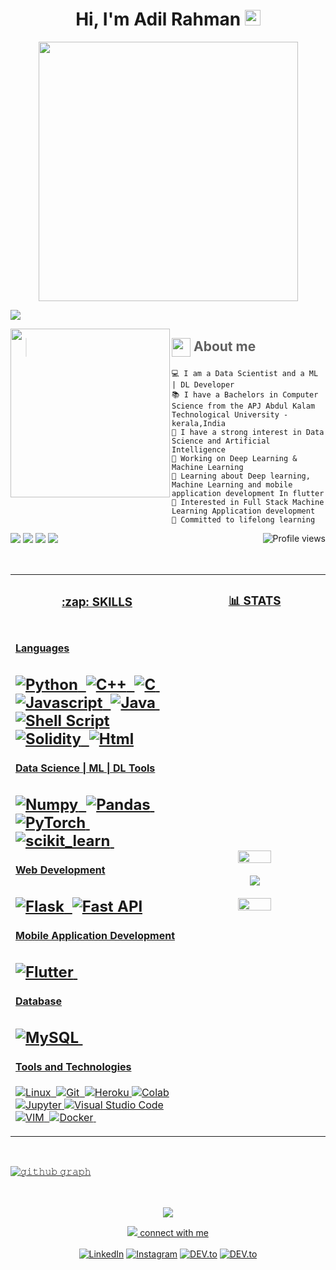 <h1 align="center">
Hi, I'm Adil Rahman
  <img src="https://media.giphy.com/media/hvRJCLFzcasrR4ia7z/giphy.gif" width="25">  </a> <br/>
</h1>


<!-- <img src="https://gpvc.arturio.dev/adilrahman" alt="Profile views" align='right'/> <a href="https://github.com/adilrahman/"> </a> 
<br/> -->

<!-- Typing SVG by DenverCoder1 - https://github.com/DenverCoder1/readme-typing-svg -->
</p>
<p align="center">
  <!-- <a href="https://github.com/DenverCoder1/readme-typing-svg"><img src="https://readme-typing-svg.herokuapp.com?font=Architects+Daughter&lines=Computer+Science+Student;Data+Scientist;ML+Enthusiast;Python+Developer;Committed+to+lifelong+learning&center=true&width=980&height=35"></a> -->
  
<img src="https://readme-typing-svg.herokuapp.com?font=Architects+Daughter&color=22EBF7&size=25&center=true&lines=Computer+Science+Student;Data+Scientist;ML+Enthusiast;Python+Developer;Committed+to+lifelong+learning" width="415" />
 
  
</p>

<img src="https://user-images.githubusercontent.com/73097560/115834477-dbab4500-a447-11eb-908a-139a6edaec5c.gif" /> <!-- line breaker -->


<img align="left" src="https://camo.githubusercontent.com/79c0410bf0683e6d0fc0a09ce3fb76b1fb6811f37867b5485feb504d38990e1f/68747470733a2f2f632e74656e6f722e636f6d2f2d5579674268336e6e664541414141432f636f64696e672e676966" width="255" height="270" />





> <img align="center" src = "https://media2.giphy.com/media/QssGEmpkyEOhBCb7e1/giphy.gif?cid=ecf05e47a0n3gi1bfqntqmob8g9aid1oyj2wr3ds3mg700bl&rid=giphy.gif" width = 30px> About me   
> -------------------------
```
💻 I am a Data Scientist and a ML | DL Developer 
📚 I have a Bachelors in Computer Science from the APJ Abdul Kalam Technological University - kerala,India
📝 I have a strong interest in Data Science and Artificial Intelligence 
🔭 Working on Deep Learning & Machine Learning 
🌱 Learning about Deep learning, Machine Learning and mobile application development In flutter 
🚩 Interested in Full Stack Machine Learning Application development 
💖 Committed to lifelong learning
```

<img src="https://img.shields.io/badge/Focus-Machine%20Learning-brightgreen" />  <img src="https://gpvc.arturio.dev/adilrahman" alt="Profile views" align='right'/> <img src="https://img.shields.io/badge/Focus-Data%20Science-brightgreen" />  <img src="https://img.shields.io/badge/Focus-Deep%20Learning-brightgreen" />  <a href="https://github.com/adilrahman/">
<img src="https://user-images.githubusercontent.com/73097560/115834477-dbab4500-a447-11eb-908a-139a6edaec5c.gif" /> <!-- line breaker -->

</br>




<table width="100%" >
<tr>
 
  <td> <h3 align="center"> :zap: SKILLS </h3>   </td>
  <td> 
  <h3 align="center"> 📊  STATS </h3>
  </td>
 
 </tr>
 <tr>
    <td width="55%">
     
 

#### Languages 

![Python](https://img.shields.io/badge/-Python-05122A?style=flat&logo=python)&nbsp;
![C++](https://img.shields.io/badge/-C++-05122A?style=flat&logo=C%2B%2B&logoColor=00599C)&nbsp;
![C](https://img.shields.io/badge/-C-05122A?style=flat&logo=C%2B%2B&logoColor=00599C)&nbsp;
![Javascript](https://img.shields.io/badge/JavaScript-F7DF1E?style=flat&logo=javascript&logoColor=black)&nbsp;
![Java](https://img.shields.io/badge/Java-%23150458.svg?style=flat&logo=java&logoColor=orange)&nbsp;
![Shell Script](https://img.shields.io/badge/Shell_Script-121011?style=flat&logo=gnu-bash&logoColor=white)
![Solidity](https://img.shields.io/badge/Solidity-e6e6e6?style=flat&logo=solidity&logoColor=black)&nbsp;
![Html](https://img.shields.io/badge/HTML%20-%23E34F26.svg?logo=html5&logoColor=white)
---
#### Data Science | ML | DL Tools

![Numpy](https://img.shields.io/badge/Numpy-777BB4?style=flat&logo=numpy&logoColor=white)&nbsp;
![Pandas](https://img.shields.io/badge/Pandas-2C2D72?style=flat&logo=pandas&logoColor=white)&nbsp;<!-- ! -->
![PyTorch](https://img.shields.io/badge/PyTorch-EE4C2C?style=flat&logo=PyTorch&logoColor=white)&nbsp;
![scikit_learn](https://img.shields.io/badge/scikit_learn-F7931E?style=flat&logo=scikit-learn&logoColor=white)&nbsp;
---
      
#### Web Development
![Flask](https://img.shields.io/badge/Flask-000000?style=flat&logo=flask&logoColor=white)&nbsp;
![Fast API](https://img.shields.io/badge/fastapi-109989?style=flat&logo=FASTAPI&logoColor=white)
---
#### Mobile Application Development

![Flutter](https://img.shields.io/badge/Flutter-02569B?style=flat&logo=flutter&logoColor=white)&nbsp;
---
#### Database

![MySQL](https://img.shields.io/badge/MySQL-00000F?style=flat&logo=mysql&logoColor=white)&nbsp;
---
#### Tools and Technologies

![Linux](https://img.shields.io/badge/Linux-05122A?style=flat&logo=linux&logoColor=white)&nbsp;
![Git](https://img.shields.io/badge/-Git-05122A?style=flat&logo=git)&nbsp;
![Heroku](https://img.shields.io/badge/Heroku%20-%23430098.svg?logo=heroku&logoColor=white)
![Colab](https://img.shields.io/badge/Colab-00b56a.svg?logo=google-colab&logoColor=white)
![Jupyter](https://img.shields.io/badge/Jupyter%20-%23F37626.svg?logo=Jupyter&logoColor=white)
![Visual Studio Code](https://img.shields.io/badge/Visual%20Studio%20Code-0078d7.svg?logo=visual-studio-code&logoColor=white)
![VIM](https://img.shields.io/badge/VIM-%2311AB00.svg?&style=flat&logo=vim&logoColor=white)&nbsp;
![Docker](https://img.shields.io/badge/Docker-2CA5E0?style=flat&logo=docker&logoColor=white)&nbsp;
    
</td>
    <td>


<p align="center">
  <img height="50%" width="auto" src ="https://github-readme-stats.vercel.app/api?username=adilrahman&show_icons=true&count_private=true&theme=darcula&hide_border=true&hide=issues,contribs&bg_color=00000000">
 </br>
  </br>
 <img src ="https://github-readme-streak-stats.herokuapp.com?user=adilrahman&theme=darcula&hide_border=true&background=FFFFFF00">
 </br> </br>
  <img height="50%" width="auto" src ="https://github-readme-stats.vercel.app/api/top-langs/?username=adilrahman&layout=compact&hide_border=true&theme=darcula&bg_color=00000000&langs_count=8&hide=jupyter%20notebook,tex,css">
</p>
     
  </td>
 </tr>
</table>
<br>

![𝚐𝚒𝚝𝚑𝚞𝚋 𝚐𝚛𝚊𝚙𝚑](https://activity-graph.herokuapp.com/graph?username=adilrahman&theme=react-dark&hide_border=true&area=true)


<br>
<div align="center">
<br>
<img src="https://user-images.githubusercontent.com/73097560/115834477-dbab4500-a447-11eb-908a-139a6edaec5c.gif" /> <!-- line breaker -->

<p>
<img src="https://user-images.githubusercontent.com/73097560/115834477-dbab4500-a447-11eb-908a-139a6edaec5c.gif" /> <!-- line breaker -->
 <a href="https://www.linkedin.com/in/adil-rahman-80b17a23a/"  >connect with me</a><br><br>
<a href="https://www.linkedin.com/in/adil-rahman-80b17a23a/" target="_blank"><img src="https://img.shields.io/badge/LinkedIn-0077B5?style=for-the-badge&logo=linkedin&logoColor=white" alt="LinkedIn"></a> <a href="https://www.instagram.com/___i_am_iron_man/?hl=en" target="_blank"><img src="https://img.shields.io/badge/Instagram-E4405F?style=for-the-badge&logo=instagram&logoColor=white" alt="Instagram"></a> <a href="https://twitter.com/bitbyte_1337" target="_blank"><img src="https://img.shields.io/badge/Twitter-1DA1F2?style=for-the-badge&logo=twitter&logoColor=white" alt="DEV.to"></a> <a href="https://medium.com/@adilrahman_1337" target="_blank"><img src="https://img.shields.io/badge/Medium-12100E?style=for-the-badge&logo=medium&logoColor=white" alt="DEV.to"></a>

</p>
</div>
